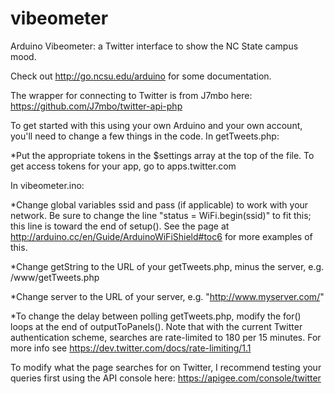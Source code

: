 vibeometer
==========

Arduino Vibeometer: a Twitter interface to show the NC State campus mood.

Check out http://go.ncsu.edu/arduino for some documentation. 

The wrapper for connecting to Twitter is from J7mbo here: https://github.com/J7mbo/twitter-api-php

To get started with this using your own Arduino and your own account, you'll need to change a few things in the code.
In getTweets.php:

*Put the appropriate tokens in the $settings array at the top of the file. To get access tokens for your app, go to apps.twitter.com

In vibeometer.ino:

*Change global variables ssid and pass (if applicable) to work with your network. Be sure to change the line "status = WiFi.begin(ssid)" to fit this; this line is toward the end of setup(). See the page at http://arduino.cc/en/Guide/ArduinoWiFiShield#toc6 for more examples of this.

*Change getString to the URL of your getTweets.php, minus the server, e.g. /www/getTweets.php

*Change server to the URL of your server, e.g. "http://www.myserver.com/"

*To change the delay between polling getTweets.php, modify the for() loops at the end of outputToPanels(). Note that with the current Twitter authentication scheme, searches are rate-limited to 180 per 15 minutes. For more info see https://dev.twitter.com/docs/rate-limiting/1.1

To modify what the page searches for on Twitter, I recommend testing your queries first using the API console here: https://apigee.com/console/twitter
